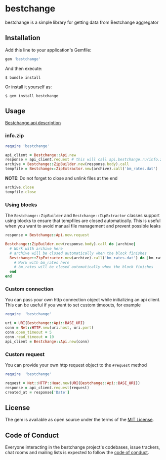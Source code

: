 
# bestchange

bestchange is a simple library for getting data from Bestchange aggregator

## Installation

Add this line to your application's Gemfile:

```ruby
gem 'bestchange'
```

And then execute:

    $ bundle install

Or install it yourself as:

    $ gem install bestchange

## Usage
[Bestchange api description](https://github.com/karpinovsky/bestchange-api/blob/master/API_DOC.txt)

### info.zip

```ruby
require 'bestchange'

api_client = Bestchange::Api.new
response = api_client.request # this will call api.bestchange.ru/info.zip by default
archive = Bestchange::ZipBuilder.new(response.body).call
tempfile = Bestchange::ZipExtractor.new(archive).call('bm_rates.dat')
```

**NOTE**: Do not forget to close and unlink files at the end
```ruby
archive.close
tempfile.close
```

### Using blocks
The `Bestchange::ZipBuilder` and `Bestchange::ZipExtractor` classes support using blocks to ensure that tempfiles are closed automatically. This is useful when you want to avoid manual file management and prevent possible leaks
```ruby
response = Bestchange::Api.new.request

Bestchange::ZipBuilder.new(response.body).call do |archive|
  # Work with archive here
  # archive will be closed automatically when the block finishes
  Bestchange::ZipExtractor.new(archive).call('bm_rates.dat') do |bm_rates|
    # Work with bm_rates here
    # bm_rates will be closed automatically when the block finishes
  end
end
```

### Custom connection
You can pass your own http connection object while initializing an api client. This can be useful if you want to set custom timeouts, for example
```ruby
require  'bestchange'

uri = URI(Bestchange::Api::BASE_URI)
conn = Net::HTTP.new(uri.host, uri.port)
conn.open_timeout = 5
conn.read_timeout = 10
api_client = Bestchange::Api.new(conn)
```

### Custom request
You can provide your own http request object to the `#request` method
```ruby
require  'bestchange'

request = Net::HTTP::Head.new(URI(Bestchange::Api::BASE_URI))
response = api_client.request(request)
created_at = response['Date']
```


## License

The gem is available as open source under the terms of the [MIT License](https://opensource.org/licenses/MIT).

## Code of Conduct

Everyone interacting in the bestchange project's codebases, issue trackers, chat rooms and mailing lists is expected to follow the [code of conduct](https://github.com/karpinovsky/bestchange-api/blob/master/CODE_OF_CONDUCT.md).
